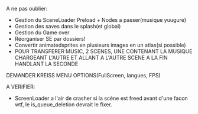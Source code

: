 A ne pas oublier:
* Gestion du SceneLoader Preload + Nodes a passer(musique yuugure)
* Gestion des saves dans le splash(et global)
* Gestion du Game over
* Réorganiser SE par dossiers!
* Convertir animatedsprites en plusieurs images en un atlas(si possible)
* POUR TRANSFERER MUSIC, 2 SCENES, UNE CONTENANT LA MUSIQUE CHARGEANT L'AUTRE ET ALLANT A L'AUTRE SCENE A LA FIN HANDLANT LA SECONDE

DEMANDER KREISS MENU OPTIONS(FullScreen, langues, FPS)


A VERIFIER:
* ScreenLoader a l'air de crasher si la scène est freed avant d'une facon wtf, le is_queue_deletion devrait le fixer.
